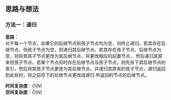 ## 思路与想法
### 方法一：递归
**思路**：  
对于每一个节点，如果它的后继节点和孩子节点均为空，则终止递归。若其存在后继节点，但孩子节点为空，则递归其后继节点。若其存在孩子节点，后继节点为空，则将其孩子节点更改为其后继节点，并更改相应的前置节点，
然后递归其原来但孩子节点。若某个节点同时存在后继节点与孩子节点，则先存下其后继节点的索引，然后将其孩子节点更改为其后继节点，并递归其原来的孩子节点，递归返回到此处时，将之前存下的后继节点更改成递归
所返回的节点的后继节点。


**时间复杂度**：*O*(*N*)  
**空间复杂度**：*O*(*N*)
